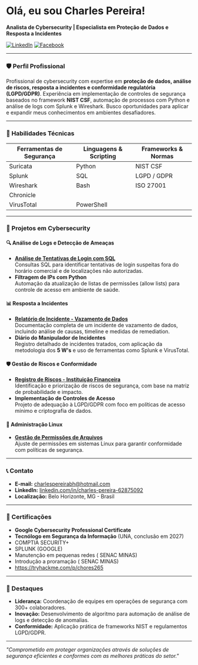 # Olá, eu sou Charles Pereira! 
**Analista de Cybersecurity | Especialista em Proteção de Dados e Resposta a Incidentes**  

[![LinkedIn](https://img.shields.io/badge/LinkedIn-0077B5?style=for-the-badge&logo=linkedin&logoColor=white)](https://linkedin.com/in/charles-pereira-62875092)
[![Facebook](https://img.shields.io/badge/Facebook-1877F2?style=for-the-badge&logo=facebook&logoColor=white)](https://www.facebook.com/charles.pereira.1865)

---

### 🛡️ Perfil Profissional
Profissional de cybersecurity com expertise em **proteção de dados, análise de riscos, resposta a incidentes e conformidade regulatória (LGPD/GDPR)**. Experiência em implementação de controles de segurança baseados no framework **NIST CSF**, automação de processos com Python e análise de logs com Splunk e Wireshark. Busco oportunidades para aplicar e expandir meus conhecimentos em ambientes desafiadores.

---

### 🔧 Habilidades Técnicas
| **Ferramentas de Segurança** | **Linguagens & Scripting** | **Frameworks & Normas** |
|------------------------------|----------------------------|--------------------------|
| Suricata                     | Python                     | NIST CSF                 |
| Splunk                       | SQL                        | LGPD / GDPR              |
| Wireshark                    | Bash                       | ISO 27001                |
| Chronicle                    |                            |                          |
| VirusTotal                   | PowerShell                 |                          |

---

### 🚀 Projetos em Cybersecurity

#### 🔍 Análise de Logs e Detecção de Ameaças
- **[Análise de Tentativas de Login com SQL](https://github.com/seuusuario/projeto-sql-login)**  
  Consultas SQL para identificar tentativas de login suspeitas fora do horário comercial e de localizações não autorizadas.
- **Filtragem de IPs com Python**  
  Automação da atualização de listas de permissões (allow lists) para controle de acesso em ambiente de saúde.

#### 📊 Resposta a Incidentes
- **[Relatório de Incidente - Vazamento de Dados](https://github.com/seuusuario/incidente-response)**  
  Documentação completa de um incidente de vazamento de dados, incluindo análise de causas, timeline e medidas de remediation.
- **Diário do Manipulador de Incidentes**  
  Registro detalhado de incidentes tratados, com aplicação da metodologia dos **5 W's** e uso de ferramentas como Splunk e VirusTotal.

#### 🛡️ Gestão de Riscos e Conformidade
- **[Registro de Riscos - Instituição Financeira](https://github.com/seuusuario/risk-register)**  
  Identificação e priorização de riscos de segurança, com base na matriz de probabilidade e impacto.
- **Implementação de Controles de Acesso**  
  Projeto de adequação à LGPD/GDPR com foco em políticas de acesso mínimo e criptografia de dados.

#### 🐧 Administração Linux
- **[Gestão de Permissões de Arquivos](https://github.com/seuusuario/linux-permissions)**  
  Ajuste de permissões em sistemas Linux para garantir conformidade com políticas de segurança.

---

### 📞 Contato
- **E-mail:** charlespereirabh@hotmail.com  
- **LinkedIn:** [linkedin.com/in/charles-pereira-62875092](https://linkedin.com/in/charles-pereira-62875092)  
- **Localização:** Belo Horizonte, MG - Brasil

---

### 📌 Certificações
- **Google Cybersecurity Professional Certificate** 
- **Tecnólogo em Segurança da Informação** (UNA, conclusão em 2027)
- COMPTIA SECURITY+
- SPLUNK (GOOGLE)
- Manutenção em pequenas redes ( SENAC MINAS)
- Introdução a proramação ( SENAC MINAS)
- https://tryhackme.com/p/chores265

---

### 🌟 Destaques
- **Liderança:** Coordenação de equipes em operações de segurança com 300+ colaboradores.  
- **Inovação:** Desenvolvimento de algoritmo para automação de análise de logs e detecção de anomalias.  
- **Conformidade:** Aplicação prática de frameworks NIST e regulamentos LGPD/GDPR.  

---

*"Comprometido em proteger organizações através de soluções de segurança eficientes e conformes com as melhores práticas do setor."*
